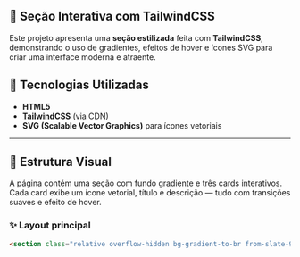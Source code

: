## 🌌 Seção Interativa com TailwindCSS

Este projeto apresenta uma **seção estilizada** feita com **TailwindCSS**, demonstrando o uso de gradientes, efeitos de hover e ícones SVG para criar uma interface moderna e atraente.

## 🚀 Tecnologias Utilizadas

- **HTML5**
- **[TailwindCSS](https://tailwindcss.com/)** (via CDN)
- **SVG (Scalable Vector Graphics)** para ícones vetoriais

---

## 🎨 Estrutura Visual

A página contém uma seção com fundo gradiente e três cards interativos.  
Cada card exibe um ícone vetorial, título e descrição — tudo com transições suaves e efeito de hover.

### ✨ Layout principal

```html
<section class="relative overflow-hidden bg-gradient-to-br from-slate-900 via-purple-900 to-slate-900 py-24 px-6">
